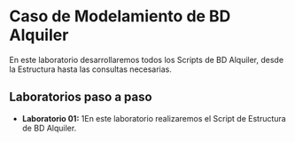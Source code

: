 # Caso de Modelamiento de BD Alquiler
En este laboratorio desarrollaremos todos los Scripts de BD Alquiler, desde la Estructura hasta las consultas necesarias.

## Laboratorios paso a paso
- **Laboratorio 01:** 1En este laboratorio realizaremos el Script de Estructura de BD Alquiler.